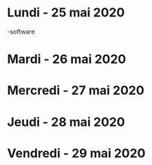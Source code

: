 # Lundi - 25 mai 2020
-software
# Mardi - 26 mai 2020

# Mercredi - 27 mai 2020

# Jeudi - 28 mai 2020

# Vendredi - 29 mai 2020
